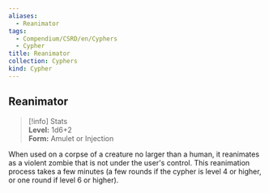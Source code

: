 ```yaml
---
aliases:
  - Reanimator
tags:
  - Compendium/CSRD/en/Cyphers
  - Cypher
title: Reanimator
collection: Cyphers
kind: Cypher
---
```

## Reanimator  
>[!info] Stats  
> **Level:** 1d6+2  
> **Form:** Amulet or Injection
  
When used on a corpse of a creature no larger than a human, it reanimates as a violent zombie that is not under the user's control. This reanimation process takes a few minutes (a few rounds if the cypher is level 4 or higher, or one round if level 6 or higher).